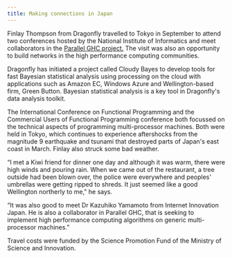 ```yaml
---
title: Making connections in Japan
---
```


Finlay Thompson from Dragonfly travelled to Tokyo in September
to attend two conferences hosted by the National Institute of
Informatics and meet collaborators in the [Parallel GHC
project.](http://www.haskell.org/haskellwiki/Parallel_GHC_Project) The
visit was also an opportunity to build networks in the high
performance computing communities.

<!--more-->

Dragonfly has initiated a project called Cloudy Bayes to develop tools
for fast Bayesian statistical analysis using processing on the cloud
with applications such as Amazon EC, Windows Azure and
Wellington-based firm, Green Button. Bayesian statistical analysis is
a key tool in Dragonfly's data analysis toolkit.

The International Conference on Functional Programming and the
Commercial Users of Functional Programming conference both focussed on
the technical aspects of programming multi-processor machines. Both
were held in Tokyo, which continues to experience aftershocks from the
magnitude 9 earthquake and tsunami that destroyed parts of Japan's
east coast in March. Finlay also struck some bad weather.

“I met a Kiwi friend for dinner one day and although it was warm,
there were high winds and pouring rain. When we came out of the
restaurant, a tree outside had been blown  over, the police were
everywhere and peoples' umbrellas were getting ripped to shreds.
It just seemed like a good Wellington northerly to me," he says.

“It was also good to meet Dr Kazuhiko Yamamoto from Internet
Innovation Japan.
He is also a collaborator in Parallel GHC, that is seeking to
implement high performance computing algorithms on generic
multi-processor machines.”

Travel costs were funded by the Science Promotion Fund of the Ministry
of Science and Innovation.
